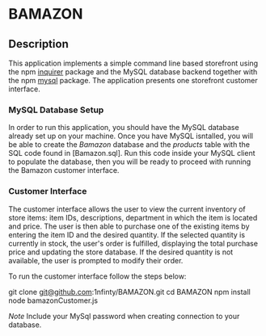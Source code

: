 # BAMAZON
## Description

This application implements a simple command line based storefront using the npm [inquirer](https://www.npmjs.com/package/inquirer) package and the MySQL database backend together with the npm [mysql](https://www.npmjs.com/package/mysql) package. The application presents one  storefront customer interface.

### MySQL Database Setup

In order to run this application, you should have the MySQL database already set up on your machine. Once you have MySQL isntalled, you will be able to create the *Bamazon* database and the *products* table with the SQL code found in [Bamazon.sql]. Run this code inside your MySQL client to populate the database, then you will be ready to proceed with running the Bamazon customer interface.

### Customer Interface

The customer interface allows the user to view the current inventory of store items: item IDs, descriptions, department in which the item is located and price. The user is then able to purchase one of the existing items by entering the item ID and the desired quantity. If the selected quantity is currently in stock, the user's order is fulfilled, displaying the total purchase price and updating the store database. If the desired quantity is not available, the user is prompted to modify their order.

To run the customer interface follow the steps below:

git clone git@github.com:1nfinty/BAMAZON.git
cd BAMAZON
npm install
node bamazonCustomer.js

*Note* Include your MySql password when creating connection to your database.



